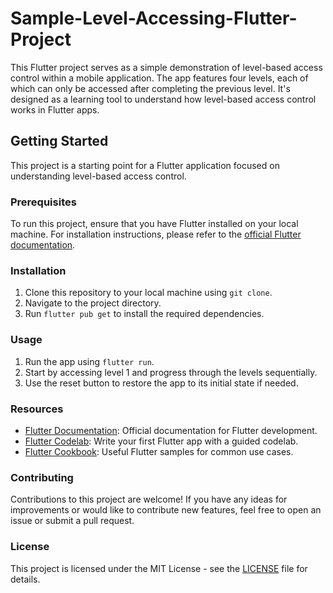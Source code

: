 # Sample-Level-Accessing-Flutter-Project

This Flutter project serves as a simple demonstration of level-based access control within a mobile application. The app features four levels, each of which can only be accessed after completing the previous level. It's designed as a learning tool to understand how level-based access control works in Flutter apps.

## Getting Started

This project is a starting point for a Flutter application focused on understanding level-based access control.

### Prerequisites

To run this project, ensure that you have Flutter installed on your local machine. For installation instructions, please refer to the [official Flutter documentation](https://flutter.dev/docs/get-started/install).

### Installation

1. Clone this repository to your local machine using `git clone`.
2. Navigate to the project directory.
3. Run `flutter pub get` to install the required dependencies.

### Usage

1. Run the app using `flutter run`.
2. Start by accessing level 1 and progress through the levels sequentially.
3. Use the reset button to restore the app to its initial state if needed.

### Resources

- [Flutter Documentation](https://flutter.dev/docs): Official documentation for Flutter development.
- [Flutter Codelab](https://docs.flutter.dev/get-started/codelab): Write your first Flutter app with a guided codelab.
- [Flutter Cookbook](https://docs.flutter.dev/cookbook): Useful Flutter samples for common use cases.

### Contributing

Contributions to this project are welcome! If you have any ideas for improvements or would like to contribute new features, feel free to open an issue or submit a pull request.

### License

This project is licensed under the MIT License - see the [LICENSE](LICENSE) file for details.

